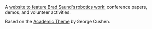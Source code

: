 A [website to feature Brad Saund's robotics work:](https://www.bradsaund.com/) conference papers, demos, and volunteer activities. 

Based on the [Academic Theme](https://github.com/gcushen/hugo-academic/) by George Cushen. 
